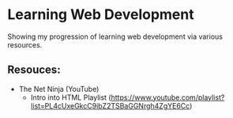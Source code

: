# Learning Web Development
Showing my progression of learning web development via various resources.

## Resouces:
* The Net Ninja (YouTube)
    * Intro into HTML Playlist 
    (https://www.youtube.com/playlist?list=PL4cUxeGkcC9ibZ2TSBaGGNrgh4ZgYE6Cc)

